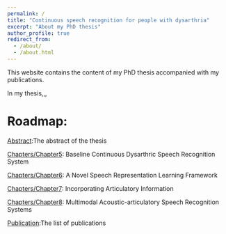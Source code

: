 ```yaml
---
permalink: /
title: "Continuous speech recognition for people with dysarthria"
excerpt: "About my PhD thesis"
author_profile: true
redirect_from: 
  - /about/
  - /about.html
---
```


This website contains the content of my PhD thesis accompanied with my publications.

In my thesis,,,


Roadmap:
======
[Abstract](https://github.com/academicpages/academicpages.github.io):The abstract of the thesis

[Chapters/Chapter5](https://github.com/academicpages/academicpages.github.io): Baseline Continuous Dysarthric Speech Recognition System

[Chapters/Chapter6](https://github.com/academicpages/academicpages.github.io): A Novel Speech Representation Learning Framework 

[Chapters/Chapter7](https://github.com/academicpages/academicpages.github.io): Incorporating Articulatory Information

[Chapters/Chapter8](https://github.com/academicpages/academicpages.github.io): Multimodal Acoustic-articulatory Speech Recognition Systems

[Publication](https://github.com/academicpages/academicpages.github.io):The list of publications
